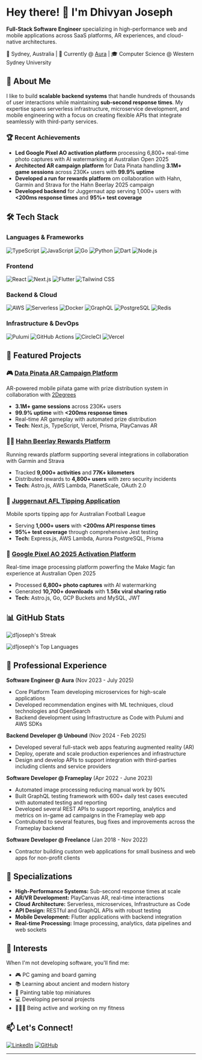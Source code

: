 
# Hey there! 👋 I'm Dhivyan Joseph

**Full-Stack Software Engineer** specializing in high-performance web and mobile applications across SaaS platforms, AR experiences, and cloud-native architectures.

📍 Sydney, Australia | 💼 Currently @ [Aura](https://aura-os.com) | 🎓 Computer Science @ Western Sydney University

## 🚀 About Me

I like to build **scalable backend systems** that handle hundreds of thousands of user interactions while maintaining **sub-second response times**. My expertise spans serverless infrastructure, microservice development, and mobile engineering with a focus on creating flexible APIs that integrate seamlessly with third-party services.

### 🏆 Recent Achievements
- **Led Google Pixel AO activation platform** processing 6,800+ real-time photo captures with AI watermarking at Australian Open 2025
- **Architected AR campaign platform** for Data Pinata handling **3.1M+ game sessions** across 230K+ users with **99.9% uptime**
- **Developed a run for rewards platform** om collaboration with Hahn, Garmin and Strava for the Hahn Beerlay 2025 campaign
- **Developed backend** for Juggernaut app serving 1,000+ users with **<200ms response times** and **95%+ test coverage**

## 🛠️ Tech Stack

### Languages & Frameworks
![TypeScript](https://img.shields.io/badge/-TypeScript-3178C6?style=flat-square&logo=typescript&logoColor=white)
![JavaScript](https://img.shields.io/badge/-JavaScript-F7DF1E?style=flat-square&logo=javascript&logoColor=black)
![Go](https://img.shields.io/badge/-Go-00ADD8?style=flat-square&logo=go&logoColor=white)
![Python](https://img.shields.io/badge/-Python-3776AB?style=flat-square&logo=python&logoColor=white)
![Dart](https://img.shields.io/badge/-Dart-0175C2?style=flat-square&logo=dart&logoColor=white)
![Node.js](https://img.shields.io/badge/-Node.js-339933?style=flat-square&logo=node.js&logoColor=white)

### Frontend
![React](https://img.shields.io/badge/-React-61DAFB?style=flat-square&logo=react&logoColor=black)
![Next.js](https://img.shields.io/badge/-Next.js-000000?style=flat-square&logo=next.js&logoColor=white)
![Flutter](https://img.shields.io/badge/-Flutter-02569B?style=flat-square&logo=flutter&logoColor=white)
![Tailwind CSS](https://img.shields.io/badge/-Tailwind_CSS-38B2AC?style=flat-square&logo=tailwind-css&logoColor=white)

### Backend & Cloud
![AWS](https://img.shields.io/badge/-AWS-232F3E?style=flat-square&logo=amazon-aws&logoColor=white)
![Serverless](https://img.shields.io/badge/-Serverless-FD5750?style=flat-square&logo=serverless&logoColor=white)
![Docker](https://img.shields.io/badge/-Docker-2496ED?style=flat-square&logo=docker&logoColor=white)
![GraphQL](https://img.shields.io/badge/-GraphQL-E10098?style=flat-square&logo=graphql&logoColor=white)
![PostgreSQL](https://img.shields.io/badge/-PostgreSQL-336791?style=flat-square&logo=postgresql&logoColor=white)
![Redis](https://img.shields.io/badge/-Redis-DC382D?style=flat-square&logo=redis&logoColor=white)

### Infrastructure & DevOps
![Pulumi](https://img.shields.io/badge/-Pulumi-8A3391?style=flat-square&logo=pulumi&logoColor=white)
![GitHub Actions](https://img.shields.io/badge/-GitHub_Actions-2088FF?style=flat-square&logo=github-actions&logoColor=white)
![CircleCI](https://img.shields.io/badge/-CircleCI-343434?style=flat-square&logo=circleci&logoColor=white)
![Vercel](https://img.shields.io/badge/-Vercel-000000?style=flat-square&logo=vercel&logoColor=white)

## 🎯 Featured Projects

### 🎮 [Data Pinata AR Campaign Platform](https://datapinata.nz)
AR-powered mobile piñata game with prize distribution system in collaboration with [2Degrees](https://www.2degrees.nz/)
- **3.1M+ game sessions** across 230K+ users
- **99.9% uptime** with **<200ms response times**
- Real-time AR gameplay with automated prize distribution
- **Tech:** Next.js, TypeScript, Vercel, Prisma, PlayCanvas AR

### 🏃‍♂️ [Hahn Beerlay Rewards Platform](https://hahnbeerlay.com.au)
Running rewards platform supporting several integrations in collaboration with Garmin and Strava
- Tracked **9,000+ activities** and **77K+ kilometers**
- Distributed rewards to **4,800+ users** with zero security incidents
- **Tech:** Astro.js, AWS Lambda, PlanetScale, OAuth 2.0

### 🏈 [Juggernaut AFL Tipping Application](https://www.juggernaut.game/)
Mobile sports tipping app for Australian Football League
- Serving **1,000+ users** with **<200ms API response times**
- **95%+ test coverage** through comprehensive Jest testing
- **Tech:** Express.js, AWS Lambda, Aurora PostgreSQL, Prisma

### 🎯 [Google Pixel AO 2025 Activation Platform](https://store.google.com/intl/en_au/ideas/google-pixel-studio/)
Real-time image processing platform powerfing the Make Magic fan experience at Australian Open 2025
- Processed **6,800+ photo captures** with AI watermarking
- Generated **10,700+ downloads** with **1.56x viral sharing ratio**
- **Tech:** Astro.js, Go, GCP Buckets and MySQL, JWT

## 📊 GitHub Stats

![d1joseph's Streak](https://github-readme-streak-stats.herokuapp.com/?user=d1joseph&theme=vue-dark&hide_border=true)

![d1joseph's Top Languages](https://github-readme-stats.vercel.app/api/top-langs/?username=d1joseph&theme=vue-dark&show_icons=true&hide_border=true&layout=compact)

## 🏢 Professional Experience

**Software Engineer @ Aura** (Nov 2023 - July 2025)
- Core Platform Team developing microservices for high-scale applications
- Developed recommendation engines with ML techniques, cloud technologies and OpenSearch
- Backend development using Infrastructure as Code with Pulumi and AWS SDKs

**Backend Developer @ Unbound** (Nov 2024 - Feb 2025)
- Developed several full-stack web apps featuring augmented reality (AR)
- Deploy, operate and scale production experiences and infrastructure
- Design and develop APIs to support integration with third-parties including clients and service providers

**Software Developer @ Frameplay** (Apr 2022 - June 2023)
- Automated image processing reducing manual work by 90%
- Built GraphQL testing framework with 600+ daily test cases executed with automated testing and reporting
- Developed several REST APIs to support reporting, analytics and metrics on in-game ad campaigns in the Frameplay web app
- Contrubuted to several features, bug fixes and improvements across the Frameplay backend

**Software Developer @ Freelance** (Jan 2018 - Nov 2022)
- Contractor building custom web applications for small business and web apps for non-profit clients

## 🎨 Specializations

- **High-Performance Systems:** Sub-second response times at scale
- **AR/VR Development:** PlayCanvas AR, real-time interactions
- **Cloud Architecture:** Serverless, microservices, Infrastructure as Code
- **API Design:** RESTful and GraphQL APIs with robust testing
- **Mobile Development:** Flutter applications with backend integration
- **Real-time Processing:** Image processing, analytics, data pipelines and web sockets

## 🎯 Interests

When I'm not developing software, you'll find me:
- 🎮 PC gaming and board gaming
- 📚 Learning about ancient and modern history
- 🎨 Painting table top miniatures
- 💻 Developing personal projects
- 🏃🏽‍♂️ Being active and working on my fitness

## 📫 Let's Connect!

[![LinkedIn](https://img.shields.io/badge/-LinkedIn-0077B5?style=flat-square&logo=linkedin&logoColor=white)](https://linkedin.com/in/dhivyanjoseph)
[![GitHub](https://img.shields.io/badge/-GitHub-181717?style=flat-square&logo=github&logoColor=white)](https://github.com/d1joseph)

---
